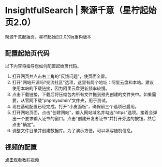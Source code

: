 # InsightfulSearch | 聚源千意（星柠起始页2.0）
聚源千意起始页，星柠起始页2.0的jq重构版本

## 配置起始页代码

以下内容将指导您如何配置起始页代码。

1. 打开网页并点击右上角的"反馈问题"，使页面全屏。
2. 打开"网站开源吗?交流社区"选项，这里有两个地址：阿里云盘和本站。建议使用本站的下载链接，因为阿里云盘更新频率较慢。
3. 点击下载链接，下载后将压缩包内所有文件拖到预先创建的文件夹中。如果需要，从官网下载"phpmyadmin"文件夹，用于测试。
4. 现在基础配置已经完成。打开"小皮面板"，确保前三个选项已启用。
5. 打开网站页面，点击"创建网站"，输入网站域名并勾选"https"选项。接着会弹出一个要求输入证书的窗口。点击"创建开发者证书"并打开旁边的按钮，然后点击"确定"。
6. 调整文件目录并创建数据库。为了演示方便，可以填写随机信息。

## 视频的配置

[点击观看教程视频](https://www.bilibili.com/video/BV1Tu4y1m7Uy)
